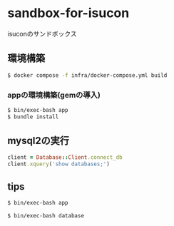 # sandbox-for-isucon
isuconのサンドボックス

## 環境構築
```bash
$ docker compose -f infra/docker-compose.yml build
```
### appの環境構築(gemの導入)
```bash
$ bin/exec-bash app
$ bundle install
```

## mysql2の実行
```ruby
client = Database::Client.connect_db
client.xquery('show databases;')
```

## tips
```bash
$ bin/exec-bash app
```

```bash
$ bin/exec-bash database
```
